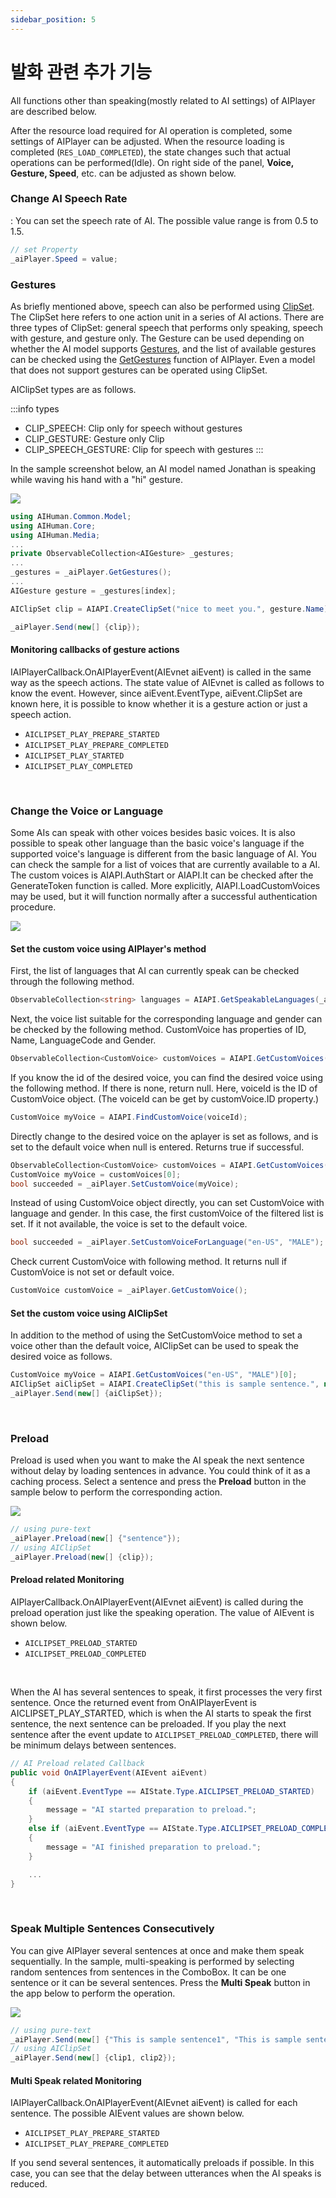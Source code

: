 ```yaml
---
sidebar_position: 5
---
```


# 발화 관련 추가 기능

All functions other than speaking(mostly related to AI settings) of AIPlayer are described below.

After the resource load required for AI operation is completed, some settings of AIPlayer can be adjusted. When the resource loading is completed (`RES_LOAD_COMPLETED`), the state changes such that actual operations can be performed(Idle). On right side of the panel, **Voice, Gesture, Speed**, etc. can be adjusted as shown below.

### Change AI Speech Rate

: You can set the speech rate of AI. The possible value range is from 0.5 to 1.5.

```csharp
// set Property
_aiPlayer.Speed = value;
```

### Gestures

As briefly mentioned above, speech can also be performed using [ClipSet](#main-class-apis). The ClipSet here refers to one action unit in a series of AI actions. There are three types of ClipSet: general speech that performs only speaking, speech with gesture, and gesture only. The Gesture can be used depending on whether the AI model supports [Gestures](#main-class-apis), and the list of available gestures can be checked using the [GetGestures](#main-class-apis) function of AIPlayer. Even a model that does not support gestures can be operated using ClipSet.

AIClipSet types are as follows.

:::info types

- CLIP_SPEECH: Clip only for speech without gestures
- CLIP_GESTURE: Gesture only Clip
- CLIP_SPEECH_GESTURE: Clip for speech with gestures
  :::

In the sample screenshot below, an AI model named Jonathan is speaking while waving his hand with a "hi" gesture.

<img src="/img/aihuman/windows/Jonathan_Gesture_Demo.png" />

```csharp
using AIHuman.Common.Model;
using AIHuman.Core;
using AIHuman.Media;
...
private ObservableCollection<AIGesture> _gestures;
...
_gestures = _aiPlayer.GetGestures();
...
AIGesture gesture = _gestures[index];

AIClipSet clip = AIAPI.CreateClipSet("nice to meet you.", gesture.Name);

_aiPlayer.Send(new[] {clip});
```

#### Monitoring callbacks of gesture actions

IAIPlayerCallback.OnAIPlayerEvent(AIEvnet aiEvent) is called in the same way as the speech actions. The state value of AIEvnet is called as follows to know the event. However, since aiEvent.EventType, aiEvent.ClipSet are known here, it is possible to know whether it is a gesture action or just a speech action.

- `AICLIPSET_PLAY_PREPARE_STARTED`
- `AICLIPSET_PLAY_PREPARE_COMPLETED`
- `AICLIPSET_PLAY_STARTED`
- `AICLIPSET_PLAY_COMPLETED`

<br/>

### Change the Voice or Language

Some AIs can speak with other voices besides basic voices. It is also possible to speak other language than the basic voice's language if the supported voice's language is different from the basic language of AI. You can check the sample for a list of voices that are currently available to a AI. The custom voices is AIAPI.AuthStart or AIAPI.It can be checked after the GenerateToken function is called. More explicitly, AIAPI.LoadCustomVoices may be used, but it will function normally after a successful authentication procedure.

<img src="/img/aihuman/windows/CustomVoice_GCE.png" />

<br/>

#### Set the custom voice using AIPlayer's method

First, the list of languages that AI can currently speak can be checked through the following method.

```csharp
ObservableCollection<string> languages = AIAPI.GetSpeakableLanguages(_aiPlayer.AIGender);
```

Next, the voice list suitable for the corresponding language and gender can be checked by the following method. CustomVoice has properties of ID, Name, LanguageCode and Gender.

```csharp
ObservableCollection<CustomVoice> customVoices = AIAPI.GetCustomVoices();
```

If you know the id of the desired voice, you can find the desired voice using the following method. If there is none, return null. Here, voiceId is the ID of CustomVoice object. (The voiceId can be get by customVoice.ID property.)

```csharp
CustomVoice myVoice = AIAPI.FindCustomVoice(voiceId);
```

Directly change to the desired voice on the aplayer is set as follows, and is set to the default voice when null is entered. Returns true if successful.

```csharp
ObservableCollection<CustomVoice> customVoices = AIAPI.GetCustomVoices();
CustomVoice myVoice = customVoices[0];
bool succeeded = _aiPlayer.SetCustomVoice(myVoice);
```

Instead of using CustomVoice object directly, you can set CustomVoice with language and gender. In this case, the first customVoice of the filtered list is set. If it not available, the voice is set to the default voice.

```csharp
bool succeeded = _aiPlayer.SetCustomVoiceForLanguage("en-US", "MALE");
```

Check current CustomVoice with following method. It returns null if CustomVoice is not set or default voice.

```csharp
CustomVoice customVoice = _aiPlayer.GetCustomVoice();
```

#### Set the custom voice using AIClipSet

In addition to the method of using the SetCustomVoice method to set a voice other than the default voice, AIClipSet can be used to speak the desired voice as follows.

```csharp
CustomVoice myVoice = AIAPI.GetCustomVoices("en-US", "MALE")[0];
AIClipSet aiClipSet = AIAPI.CreateClipSet("this is sample sentence.", null, myVoice);
_aiPlayer.Send(new[] {aiClipSet});
```

<br/>

### Preload

Preload is used when you want to make the AI speak the next sentence without delay by loading sentences in advance. You could think of it as a caching process. Select a sentence and press the **Preload** button in the sample below to perform the corresponding action.

<img src="/img/aihuman/windows/Haylyn_Preload.png" />

```csharp
// using pure-text
_aiPlayer.Preload(new[] {"sentence"});
// using AIClipSet
_aiPlayer.Preload(new[] {clip});
```

#### Preload related Monitoring

AIPlayerCallback.OnAIPlayerEvent(AIEvnet aiEvent) is called during the preload operation just like the speaking operation. The value of AIEvent is shown below.

- `AICLIPSET_PRELOAD_STARTED`
- `AICLIPSET_PRELOAD_COMPLETED`

<br/>

When the AI has several sentences to speak, it first processes the very first sentence. Once the returned event from OnAIPlayerEvent is AICLIPSET_PLAY_STARTED, which is when the AI starts to speak the first sentence, the next sentence can be preloaded. If you play the next sentence after the event update to `AICLIPSET_PRELOAD_COMPLETED`, there will be minimum delays between sentences.

```csharp
// AI Preload related Callback
public void OnAIPlayerEvent(AIEvent aiEvent)
{
    if (aiEvent.EventType == AIState.Type.AICLIPSET_PRELOAD_STARTED)
    {
        message = "AI started preparation to preload.";
    }
    else if (aiEvent.EventType == AIState.Type.AICLIPSET_PRELOAD_COMPLETED)
    {
        message = "AI finished preparation to preload.";
    }

    ...
}
```

<br/>

### Speak Multiple Sentences Consecutively

You can give AIPlayer several sentences at once and make them speak sequentially. In the sample, multi-speaking is performed by selecting random sentences from sentences in the ComboBox. It can be one sentence or it can be several sentences. Press the **Multi Speak** button in the app below to perform the operation.

<img src="/img/aihuman/windows/Haylyn_MultiSpeak.png" />

```csharp
// using pure-text
_aiPlayer.Send(new[] {"This is sample sentence1", "This is sample sentence2"});
// using AIClipSet
_aiPlayer.Send(new[] {clip1, clip2});
```

#### Multi Speak related Monitoring

IAIPlayerCallback.OnAIPlayerEvent(AIEvnet aiEvent) is called for each sentence. The possible AIEvent values are shown below.

- `AICLIPSET_PLAY_PREPARE_STARTED`
- `AICLIPSET_PLAY_PREPARE_COMPLETED`

If you send several sentences, it automatically preloads if possible. In this case, you can see that the delay between utterances when the AI speaks is reduced.
